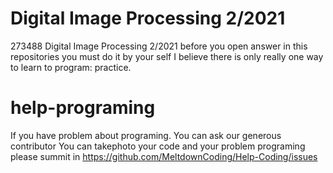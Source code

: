 # Digital Image Processing 2/2021

273488 Digital Image Processing 2/2021 before you open answer in this repositories you must do it by your self I believe there is only really one way to learn to program: practice.

# help-programing

If you have problem about programing. You can ask our generous contributor You can takephoto your code and your problem programing please summit in https://github.com/MeltdownCoding/Help-Coding/issues
